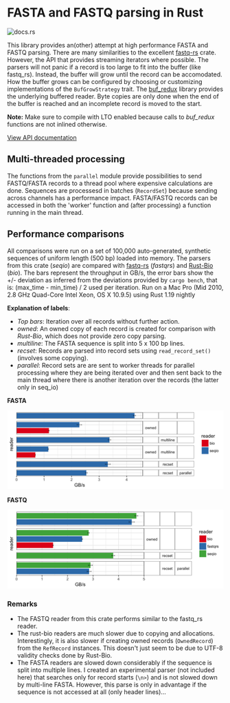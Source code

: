 
# FASTA and FASTQ parsing in Rust


![docs.rs](https://docs.rs/seq_io/badge.svg)

This library provides an(other) attempt at high performance FASTA and FASTQ parsing.
There are many similarities to the excellent [fastq-rs](https://github.com/aseyboldt/fastq-rs)
crate. However, the API that provides streaming iterators where possible.
The parsers will not panic if a record is too large to fit into the 
buffer (like fastq_rs). Instead, the buffer will grow until the record 
can be accomodated. How the buffer grows can be configured by choosing or customizing 
implementations of the `BufGrowStrategy` trait.
The [buf_redux](https://github.com/abonander/buf_redux) library provides the
underlying buffered reader. Byte copies are only done when the end of the 
buffer is reached and an incomplete record is moved to the start.

**Note:** Make sure to compile with LTO enabled because calls to *buf\_redux* functions 
are not inlined otherwise.

[View API documentation](https://docs.rs/seq_io)

## Multi-threaded processing
The functions from the `parallel` module provide possibilities to send FASTQ/FASTA
records to a thread pool where expensive calculations are done.
Sequences are processesd in batches (`RecordSet`) because sending across 
channels has a performance impact. FASTA/FASTQ records can be accessed in
both the 'worker' function and (after processing) a function running in the 
main thread.


## Performance comparisons

All comparisons were run on a set of 100,000 auto-generated, synthetic sequences
of uniform length (500 bp) loaded into memory. The parsers from this crate
(*seqio*) are compared with [fastq-rs](https://github.com/aseyboldt/fastq-rs) (*fastqrs*)
and [Rust-Bio](https://rust-bio.github.io/) (*bio*).
The bars represent the throughput in GB/s, the error bars show the
+/- deviation as inferred from the deviations provided by
`cargo bench`, that is: (max\_time - min\_time) / 2 used per iteration.
Run on a Mac Pro (Mid 2010, 2.8 GHz Quad-Core Intel Xeon, OS X 10.9.5) using Rust 1.19 nightly

**Explanation of labels**:

* *Top bars*: Iteration over all records without further action.
* *owned*: An owned copy of each record is created for comparison with *Rust-Bio*,
  which does not provide zero copy parsing. 
* *multiline*: The FASTA sequence is split into 5 x 100 bp lines.
* *recset*: Records are parsed into record sets using `read_record_set()` (involves some copying).
* *parallel*: Record sets are are sent to worker threads for parallel processing
  where they are being iterated over and then sent back to the main thread
  where there is another iteration over the records (the latter only in seq_io)

**FASTA**

![FASTQ readers](bench_results/bench_fasta_simple.png)
  
**FASTQ**

![FASTQ readers](bench_results/bench_fastq_simple.png)

### Remarks

* The FASTQ reader from this crate performs similar to the fastq_rs reader.
* The rust-bio readers are much slower due to copying and allocations.
  Interestingly, it is also slower if creating owned records (`OwnedRecord`)
  from the `RefRecord` instances. This doesn't just seem to be due to UTF-8 validity
  checks done by Rust-Bio.
* The FASTA readers are slowed down considerably if the sequence is split into multiple lines.
  I created an experimental parser (not included here) that searches only for
  record starts (`\n>`) and is not slowed down by multi-line FASTA. However,
  this parse is only in advantage if the sequence is not accessed at all (only header lines)...
